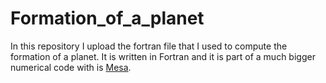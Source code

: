 # Formation_of_a_planet
In this repository I upload the fortran file that I used to compute the formation of a planet. 
It is written in Fortran and it is part of a much bigger numerical code with is [Mesa](https://docs.mesastar.org/en/release-r22.05.1/).
